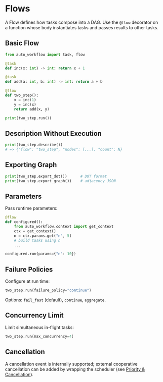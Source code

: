 # Flows

A Flow defines how tasks compose into a DAG. Use the `@flow` decorator on a function whose body instantiates tasks and passes results to other tasks.

## Basic Flow
```python
from auto_workflow import task, flow

@task
def inc(x: int) -> int: return x + 1

@task
def add(a: int, b: int) -> int: return a + b

@flow
def two_step():
    x = inc(1)
    y = inc(x)
    return add(x, y)

print(two_step.run())
```

## Description Without Execution
```python
print(two_step.describe())
# => {"flow": "two_step", "nodes": [...], "count": N}
```

## Exporting Graph
```python
print(two_step.export_dot())      # DOT format
print(two_step.export_graph())    # adjacency JSON
```

## Parameters
Pass runtime parameters:
```python
@flow
def configured():
    from auto_workflow.context import get_context
    ctx = get_context()
    n = ctx.params.get("n", 5)
    # build tasks using n
    ...

configured.run(params={"n": 10})
```

## Failure Policies
Configure at run time:
```python
two_step.run(failure_policy="continue")
```
Options: `fail_fast` (default), `continue`, `aggregate`.

## Concurrency Limit
Limit simultaneous in-flight tasks:
```python
two_step.run(max_concurrency=4)
```

## Cancellation
A cancellation event is internally supported; external cooperative cancellation can be added by wrapping the scheduler (see [Priority & Cancellation](priority-cancellation.md)).

